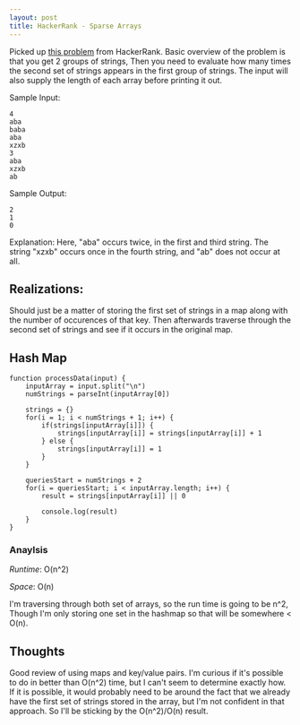 ```yaml
---
layout: post
title: HackerRank - Sparse Arrays
---
```


Picked up [this problem](https://www.hackerrank.com/challenges/sparse-arrays) from HackerRank. Basic overview of the problem is that you get 2 groups of strings, Then you need to evaluate how many times the second set of strings appears in the first group of strings. The input will also supply the length of each array before printing it out.

Sample Input:

```
4
aba
baba
aba
xzxb
3
aba
xzxb
ab
```

Sample Output:

```
2
1
0
```

Explanation: Here, "aba" occurs twice, in the first and third string. The string "xzxb" occurs once in the fourth string, and "ab" does not occur at all.

## Realizations:

Should just be a matter of storing the first set of strings in a map along with the number of occurences of that key. Then afterwards traverse through the second set of strings and see if it occurs in the original map. 

## Hash Map 

```
function processData(input) {
    inputArray = input.split("\n")
    numStrings = parseInt(inputArray[0])
    
    strings = {}
    for(i = 1; i < numStrings + 1; i++) {
        if(strings[inputArray[i]]) {
            strings[inputArray[i]] = strings[inputArray[i]] + 1
        } else {
            strings[inputArray[i]] = 1
        }
    }
    
    queriesStart = numStrings + 2
    for(i = queriesStart; i < inputArray.length; i++) {
        result = strings[inputArray[i]] || 0
        
        console.log(result)
    }
}
```

### Anaylsis

*Runtime*: O(n^2)

*Space*: O(n)

I'm traversing through both set of arrays, so the run time is going to be n^2, Though I'm only storing one set in the hashmap so that will be somewhere < O(n).

## Thoughts

Good review of using maps and key/value pairs. I'm curious if it's possible to do in better than O(n^2) time, but I can't seem to determine exactly how. If it is possible, it would probably need to be around the fact that we already have the first set of strings stored in the array, but I'm not confident in that approach. So I'll be sticking by the O(n^2)/O(n) result.


